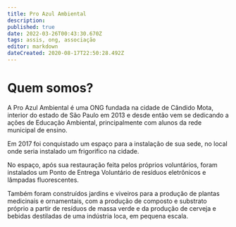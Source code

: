 ```yaml
---
title: Pro Azul Ambiental
description: 
published: true
date: 2022-03-26T00:43:30.670Z
tags: assis, ong, associação
editor: markdown
dateCreated: 2020-08-17T22:50:28.492Z
---
```


# Quem somos?

A Pro Azul Ambiental é uma ONG fundada na cidade de Cândido Mota, interior do estado de São Paulo em 2013 e desde então vem se dedicando a ações de Educação Ambiental, principalmente com alunos da rede municipal de ensino.

Em 2017 foi conquistado um espaço para a instalação de sua sede, no local onde seria instalado um frigorifico na cidade.

No espaço, após sua restauração feita pelos próprios voluntários, foram instalados um Ponto de Entrega Voluntário de resíduos eletrônicos e lâmpadas fluorescentes.

Também foram construídos jardins e viveiros para a produção de plantas medicinais e ornamentais, com a produção de composto e substrato próprio a partir de resíduos de massa verde e da produção de cerveja e bebidas destiladas de uma indústria loca, em pequena escala.